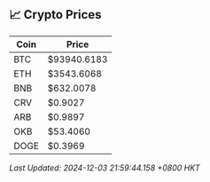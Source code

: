 ## 📈 Crypto Prices

| Coin | Price |
| ---- | ----- |
| BTC | $93940.6183 |
| ETH | $3543.6068 |
| BNB | $632.0078 |
| CRV | $0.9027 |
| ARB | $0.9897 |
| OKB | $53.4060 |
| DOGE | $0.3969 |

_Last Updated: 2024-12-03 21:59:44.158 +0800 HKT_